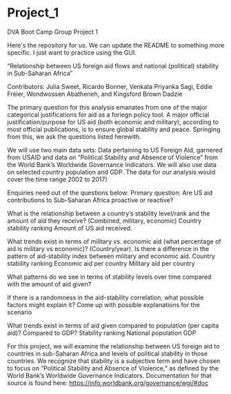 # Project_1
DVA Boot Camp Group Project 1

Here's the repository for us. We can update the README to something more specific. I just want to practice using the GUI.

“Relationship between US foreign aid flows and national (political) stability in Sub-Saharan Africa”

Contributors: Julia Sweet, Ricardo Bonner, Venkata Priyanka Sagi, Eddie Freier, Wondwossen Abatheneh, and Kingsford Brown Dadzie
	
The primary question for this analysis emanates from one of the major categorical justifications for aid as a foriegn policy tool. A major official justification/purpose for US aid (both economic and military), according to most official publications, is to ensure global stability and peace. Springing from this, we ask the questions listed herewith. 
	 
We will use two main data sets: Data pertaining to US Foreign Aid, garnered from USAID and data on “Political Stability and Absence of Violence” from the World Bank’s Worldwide Governance Indicators. We will also use data on selected country population and GDP. 
The data for our analysis would cover the time range 2002 to 2017) 


Enquiries need out of the questions below:
Primary question: Are US aid contributions to Sub-Saharan Africa proactive or reactive?

What is the relationship between a country’s stability level/rank and the amount of aid they receive? (Combined, military, economic)
Country stability ranking
Amount of US aid received. 
 
  What trends exist in terms of military vs. economic aid (what percentage of aid is military vs economic)? (Country/year). Is there a difference in the pattern of aid-stability index between military and economic aid. 
Country stability ranking
Economic aid per country
Military aid per country

What patterns do we see in terms of stability levels over time compared with the amount of aid given? 

If there is a randomness in the aid-stability correlation, what possible factors might explain it? 
Come up with possible explanations for the scenario 

What trends exist in terms of aid given compared to population (per capita aid)? Compared to GDP? 
Stability ranking
National population
GDP

For this project, we will examine the relationship between US foreign aid to countries in sub-Saharan Africa and levels of political stability in those countries. We recognize that stability is a subjective term and have chosen to focus on “Political Stability and Absence of Violence,” as defined by the World Bank’s Worldwide Governance Indicators. Documentation for that source is found here: https://info.worldbank.org/governance/wgi/#doc

